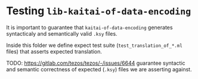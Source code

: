 # Testing `lib-kaitai-of-data-encoding`

It is important to guarantee that `kaitai-of-data-encoding` generates
syntacticaly and semantically valid `.ksy` files.

Inside this folder we define expect test suite (`test_translation_of_*.ml` files)
that asserts expected translation.

TODO: https://gitlab.com/tezos/tezos/-/issues/6644
      guarantee syntactic and semantic correctness of expected (`.ksy`) files
      we are asserting against.
